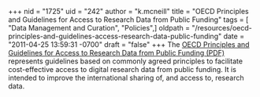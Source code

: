 +++
nid = "1725"
uid = "242"
author = "k.mcneill"
title = "OECD Principles and Guidelines for Access to Research Data from Public Funding"
tags = [ "Data Management and Curation", "Policies",]
oldpath = "/resources/oecd-principles-and-guidelines-access-research-data-public-funding"
date = "2011-04-25 13:59:31 -0700"
draft = "false"
+++
The [OECD Principles and Guidelines for Access to Research Data from
Public Funding (PDF)](http://www.oecd.org/dataoecd/9/61/38500813.pdf)
represents guidelines based on commonly agreed principles to facilitate
cost-effective access to digital research data from public funding. It
is intended to improve the international sharing of, and access to,
research data.
